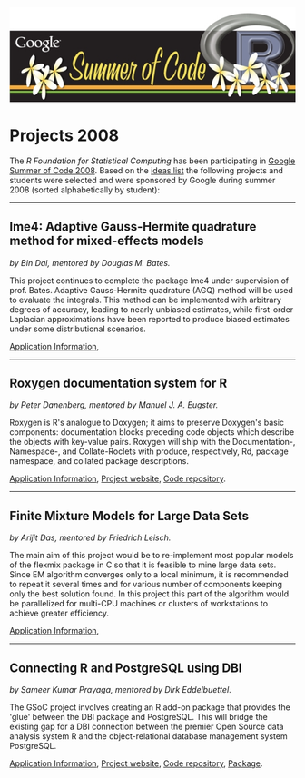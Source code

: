 <div align="center">

![GSoC 2008 logo](RSoC2.jpg)

</div>

# Projects 2008

The *R Foundation for Statistical Computing* has been participating in [Google Summer of Code 2008](http://code.google.com/soc/2008/rf/about.html). Based on the [ideas list](ideas.html) the following projects and students were selected and were sponsored by Google during summer 2008 (sorted alphabetically by student):

------------------------------------------------------------------------

## lme4: Adaptive Gauss-Hermite quadrature method for mixed-effects models

*by Bin Dai, mentored by Douglas M. Bates.*

This project continues to complete the package lme4 under supervision of prof. Bates. Adaptive Gauss-Hermite quadrature (AGQ) method will be used to evaluate the integrals. This method can be implemented with arbitrary degrees of accuracy, leading to nearly unbiased estimates, while first-order Laplacian approximations have been reported to produce biased estimates under some distributional scenarios.

[Application Information](http://code.google.com/soc/2008/rf/appinfo.html?csaid=55806914EDEFC50A),

------------------------------------------------------------------------

## Roxygen documentation system for R

*by Peter Danenberg, mentored by Manuel J. A. Eugster.*

Roxygen is R's analogue to Doxygen; it aims to preserve Doxygen's basic components: documentation blocks preceding code objects which describe the objects with key-value pairs. Roxygen will ship with the Documentation-, Namespace-, and Collate-Roclets with produce, respectively, Rd, package namespace, and collated package descriptions.

[Application Information](http://code.google.com/soc/2008/rf/appinfo.html?csaid=FA6F2563CBDC42AB), [Project website](http://roxygen.org/), [Code repository](http://r-forge.r-project.org/projects/roxygen/).

------------------------------------------------------------------------

## Finite Mixture Models for Large Data Sets

*by Arijit Das, mentored by Friedrich Leisch.*

The main aim of this project would be to re-implement most popular models of the flexmix package in C so that it is feasible to mine large data sets. Since EM algorithm converges only to a local minimum, it is recommended to repeat it several times and for various number of components keeping only the best solution found. In this project this part of the algorithm would be parallelized for multi-CPU machines or clusters of workstations to achieve greater efficiency.

[Application Information](http://code.google.com/soc/2008/rf/appinfo.html?csaid=4D6CA06557E0BE44),

------------------------------------------------------------------------

## Connecting R and PostgreSQL using DBI

*by Sameer Kumar Prayaga, mentored by Dirk Eddelbuettel*.

The GSoC project involves creating an R add-on package that provides the 'glue' between the DBI package and PostgreSQL. This will bridge the existing gap for a DBI connection between the premier Open Source data analysis system R and the object-relational database management system PostgreSQL.

[Application Information](http://code.google.com/soc/2008/rf/appinfo.html?csaid=A42821F29AAA07BA), [Project website](http://rpostgresql.googlecode.com/), [Code repository](http://rpostgresql.googlecode.com/svn), [Package](https://cran.r-project.org/package=RPostgreSQL).

